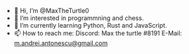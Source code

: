 - 👋 Hi, I’m @MaxTheTurtle0
- 👀 I’m interested in programmning and chess.
- 🌱 I’m currently learning Python, Rust and JavaScript.
- 📫 How to reach me: Discord: Max the turtle #8191 E-Mail: m.andrei.antonescu@gmail.com
